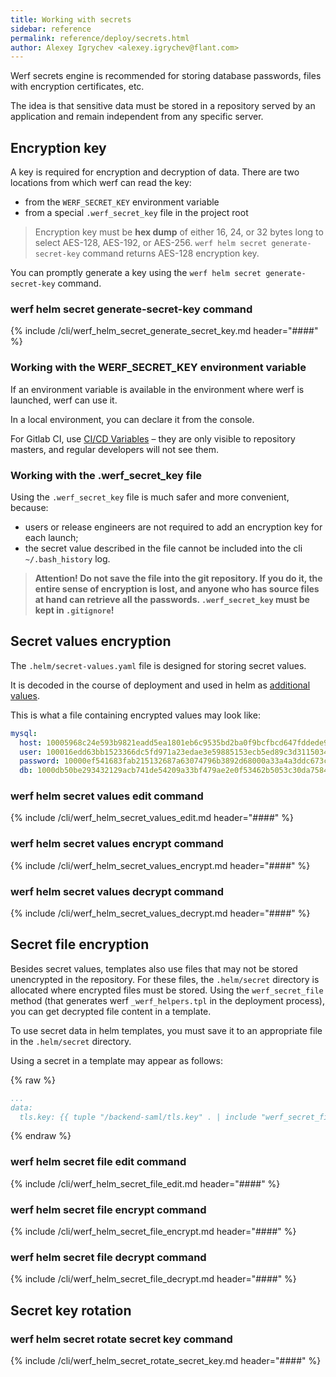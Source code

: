 ```yaml
---
title: Working with secrets
sidebar: reference
permalink: reference/deploy/secrets.html
author: Alexey Igrychev <alexey.igrychev@flant.com>
---
```


Werf secrets engine is recommended for storing database passwords, files with encryption certificates, etc.

The idea is that sensitive data must be stored in a repository served by an application and remain independent from any specific server.

## Encryption key

A key is required for encryption and decryption of data. There are two locations from which werf can read the key:
* from the `WERF_SECRET_KEY` environment variable
* from a special `.werf_secret_key` file in the project root

> Encryption key must be **hex dump** of either 16, 24, or 32 bytes long to select AES-128, AES-192, or AES-256. `werf helm secret generate-secret-key` command returns AES-128 encryption key.

You can promptly generate a key using the `werf helm secret generate-secret-key` command.

### werf helm secret generate-secret-key command

{% include /cli/werf_helm_secret_generate_secret_key.md header="####" %}

### Working with the WERF_SECRET_KEY environment variable

If an environment variable is available in the environment where werf is launched, werf can use it.

In a local environment, you can declare it from the console.

For Gitlab CI, use [CI/CD Variables](https://docs.gitlab.com/ee/ci/variables/#variables) – they are only visible to repository masters, and regular developers will not see them.

### Working with the .werf_secret_key file

Using the `.werf_secret_key` file is much safer and more convenient, because:
* users or release engineers are not required to add an encryption key for each launch;
* the secret value described in the file cannot be included into the cli `~/.bash_history` log.

> **Attention! Do not save the file into the git repository. If you do it, the entire sense of encryption is lost, and anyone who has source files at hand can retrieve all the passwords. `.werf_secret_key` must be kept in `.gitignore`!**

## Secret values encryption

The `.helm/secret-values.yaml` file is designed for storing secret values.

It is decoded in the course of deployment and used in helm as [additional values](https://github.com/kubernetes/helm/blob/master/docs/chart_template_guide/values_files.md).

This is what a file containing encrypted values may look like:
```yaml
mysql:
  host: 10005968c24e593b9821eadd5ea1801eb6c9535bd2ba0f9bcfbcd647fddede9da0bf6e13de83eb80ebe3cad4
  user: 100016edd63bb1523366dc5fd971a23edae3e59885153ecb5ed89c3d31150349a4ff786760c886e5c0293990
  password: 10000ef541683fab215132687a63074796b3892d68000a33a4a3ddc673c3f4de81990ca654fca0130f17
  db: 1000db50be293432129acb741de54209a33bf479ae2e0f53462b5053c30da7584e31a589f5206cfa4a8e249d20
```

### werf helm secret values edit command

{% include /cli/werf_helm_secret_values_edit.md header="####" %}

### werf helm secret values encrypt command

{% include /cli/werf_helm_secret_values_encrypt.md header="####" %}

### werf helm secret values decrypt command

{% include /cli/werf_helm_secret_values_decrypt.md header="####" %}

## Secret file encryption

Besides secret values, templates also use files that may not be stored unencrypted in the repository. For these files, the `.helm/secret` directory is allocated where encrypted files must be stored. Using the `werf_secret_file` method (that generates werf `_werf_helpers.tpl` in the deployment process), you can get decrypted file content in a template.

To use secret data in helm templates, you must save it to an appropriate file in the `.helm/secret` directory.

Using a secret in a template may appear as follows:

{% raw %}
```yaml
...
data:
  tls.key: {{ tuple "/backend-saml/tls.key" . | include "werf_secret_file" | b64enc }}
```
{% endraw %}

### werf helm secret file edit command

{% include /cli/werf_helm_secret_file_edit.md header="####" %}

### werf helm secret file encrypt command

{% include /cli/werf_helm_secret_file_encrypt.md header="####" %}

### werf helm secret file decrypt command

{% include /cli/werf_helm_secret_file_decrypt.md header="####" %}

## Secret key rotation

### werf helm secret rotate secret key command

{% include /cli/werf_helm_secret_rotate_secret_key.md header="####" %}

